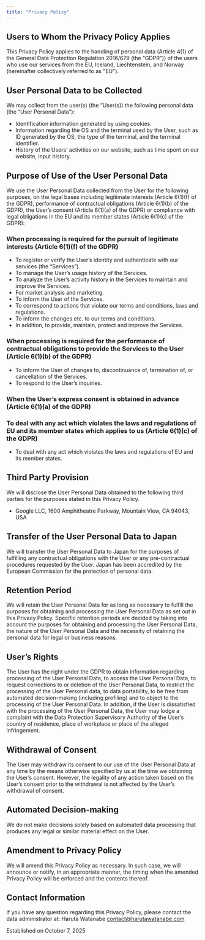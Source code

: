```yaml
---
title: "Privacy Policy"
---
```


## Users to Whom the Privacy Policy Applies

This Privacy Policy applies to the handling of personal data (Article 4(1) of the General Data Protection Regulation 2016/679 (the “GDPR”)) of the users who use our services from the EU, Iceland, Liechtenstein, and Norway (hereinafter collectively referred to as "EU").

## User Personal Data to be Collected

We may collect from the user(s) (the “User(s)) the following personal data (the “User Personal Data”):

- Identification information generated by using cookies.
- Information regarding the OS and the terminal used by the User, such as ID generated by the OS, the type of the terminal, and the terminal identifier.
- History of the Users’ activities on our website, such as time spent on our website, input history.

## Purpose of Use of the User Personal Data

We use the User Personal Data collected from the User for the following purposes, on the legal bases including legitimate interests (Article 6(1)(f) of the GDPR), performance of contractual obligations (Article 6(1)(b) of the GDPR), the User’s consent (Article 6(1)(a) of the GDPR) or compliance with legal obligations in the EU and its member states (Article 6(1)(c) of the GDPR):

### When processing is required for the pursuit of legitimate interests (Article 6(1)(f) of the GDPR)

- To register or verify the User’s identity and authenticate with our services (the “Services”).
- To manage the User’s usage history of the Services.
- To analyze the User’s activity history in the Services to maintain and improve the Services.
- For market analysis and marketing.
- To inform the User of the Services.
- To correspond to actions that violate our terms and conditions, laws and regulations.
- To inform the changes etc. to our terms and conditions.
- In addition, to provide, maintain, protect and improve the Services.

### When processing is required for the performance of contractual obligations to provide the Services to the User (Article 6(1)(b) of the GDPR)

- To inform the User of changes to, discontinuance of, termination of, or cancellation of the Services.
- To respond to the User’s inquiries.

### When the User’s express consent is obtained in advance (Article 6(1)(a) of the GDPR)

### To deal with any act which violates the laws and regulations of EU and its member states which applies to us (Article 6(1)(c) of the GDPR)

- To deal with any act which violates the laws and regulations of EU and its member states.

## Third Party Provision

We will disclose the User Personal Data obtained to the following third parties for the purposes stated in this Privacy Policy.

- Google LLC, 1600 Amphitheatre Parkway, Mountain View, CA 94043, USA

## Transfer of the User Personal Data to Japan

We will transfer the User Personal Data to Japan for the purposes of fulfilling any contractual obligations with the User or any pre-contractual procedures requested by the User. Japan has been accredited by the European Commission for the protection of personal data.

## Retention Period

We will retain the User Personal Data for as long as necessary to fulfill the purposes for obtaining and processing the User Personal Data as set out in this Privacy Policy. Specific retention periods are decided by taking into account the purposes for obtaining and processing the User Personal Data, the nature of the User Personal Data and the necessity of retaining the personal data for legal or business reasons.

## User’s Rights

The User has the right under the GDPR to obtain information regarding processing of the User Personal Data, to access the User Personal Data, to request corrections to or deletion of the User Personal Data, to restrict the processing of the User Personal data, to data portability, to be free from automated decision-making (including profiling) and to object to the processing of the User Personal Data. In addition, if the User is dissatisfied with the processing of the User Personal Data, the User may lodge a complaint with the Data Protection Supervisory Authority of the User’s country of residence, place of workplace or place of the alleged infringement.

## Withdrawal of Consent

The User may withdraw its consent to our use of the User Personal Data at any time by the means otherwise specified by us at the time we obtaining the User’s consent. However, the legality of any action taken based on the User’s consent prior to the withdrawal is not affected by the User’s withdrawal of consent.

## Automated Decision-making

We do not make decisions solely based on automated data processing that produces any legal or similar material effect on the User.

## Amendment to Privacy Policy

We will amend this Privacy Policy as necessary. In such case, we will announce or notify, in an appropriate manner, the timing when the amended Privacy Policy will be enforced and the contents thereof.

## Contact Information

If you have any question regarding this Privacy Policy, please contact the data administrator at:
Haruta Watanabe
contact@harutawatanabe.com

Established on October 7, 2025
